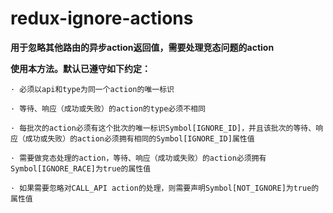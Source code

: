# redux-ignore-actions

**用于忽略其他路由的异步action返回值，需要处理竞态问题的action**

**使用本方法。默认已遵守如下约定：**

    · 必须以api和type为同一个action的唯一标识

    · 等待、响应（成功或失败）的action的type必须不相同

    · 每批次的action必须有这个批次的唯一标识Symbol[IGNORE_ID]，并且该批次的等待、响应（成功或失败）的action必须拥有相同的Symbol[IGNORE_ID]属性值

    · 需要做竞态处理的action，等待、响应（成功或失败）的action必须拥有Symbol[IGNORE_RACE]为true的属性值

    · 如果需要忽略对CALL_API action的处理，则需要声明Symbol[NOT_IGNORE]为true的属性值
